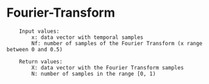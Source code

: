 # Fourier-Transform

        Input values:
            x: data vector with temporal samples
            Nf: number of samples of the Fourier Transform (x range between 0 and 0.5)
        
        Return values:
            X: data vector with the Fourier Transform samples
            N: number of samples in the range [0, 1)
